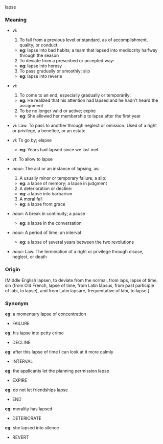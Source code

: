 lapse
### Meaning
+ _vi_:
   1. To fall from a previous level or standard, as of accomplishment, quality, or conduct:
    + __eg__: lapse into bad habits; a team that lapsed into mediocrity halfway through the season
   2. To deviate from a prescribed or accepted way:
    + __eg__: lapse into heresy
   3. To pass gradually or smoothly; slip
    + __eg__: lapse into reverie
+ _vi_:
   1. To come to an end, especially gradually or temporarily:
    + __eg__:  He realized that his attention had lapsed and he hadn't heard the assignment
   2. To be no longer valid or active; expire
    + __eg__: She allowed her membership to lapse after the first year
+ _vi_: Law. To pass to another through neglect or omission. Used of a right or privilege, a benefice, or an estate
+ _vi_: To go by; elapse
    + __eg__: Years had lapsed since we last met
+ _vt_: To allow to lapse

+ _noun_: The act or an instance of lapsing, as:
   1. A usually minor or temporary failure; a slip:
    + __eg__: a lapse of memory; a lapse in judgment
   2. A deterioration or decline:
    + __eg__: a lapse into barbarism
   3. A moral fall
    + __eg__: a lapse from grace
+ _noun_: A break in continuity; a pause
    + __eg__: a lapse in the conversation
+ _noun_: A period of time; an interval
    + __eg__: a lapse of several years between the two revolutions
+ _noun_: Law. The termination of a right or privilege through disuse, neglect, or death

### Origin

[Middle English lapsen, to deviate from the normal, from laps, lapse of time, sin (from Old French, lapse of time, from Latin lāpsus, from past participle of lābī, to lapse), and from Latin lāpsāre, frequentative of lābī, to lapse.]

### Synonym

__eg__: a momentary lapse of concentration

+ FAILURE

__eg__: his lapse into petty crime

+ DECLINE

__eg__: after this lapse of time I can look at it more calmly

+ INTERVAL

__eg__: the applicants let the planning permission lapse

+ EXPIRE

__eg__: do not let friendships lapse

+ END

__eg__: morality has lapsed

+ DETERIORATE

__eg__: she lapsed into silence

+ REVERT


